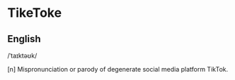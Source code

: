 # TikeToke
## English

/ˈtaɪktəʊk/

[n] Mispronunciation or parody of degenerate social media platform TikTok.